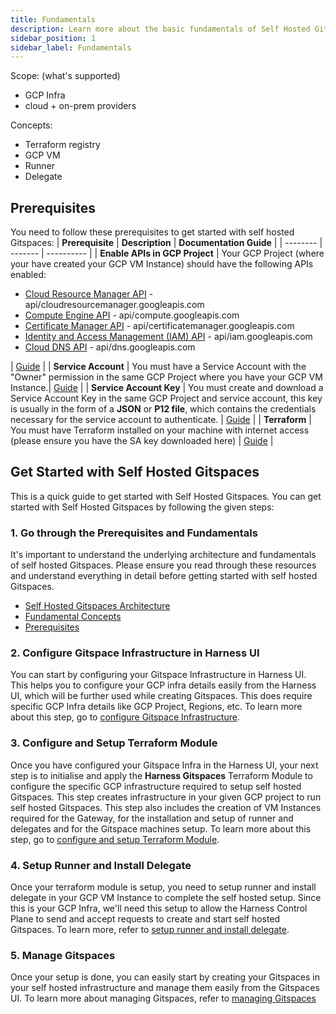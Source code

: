 ```yaml
---
title: Fundamentals
description: Learn more about the basic fundamentals of Self Hosted Gitspaces. 
sidebar_position: 1
sidebar_label: Fundamentals
---
```


Scope: (what's supported)
- GCP Infra
- cloud + on-prem providers

Concepts:
- Terraform registry
- GCP VM
- Runner
- Delegate

## Prerequisites
You need to follow these prerequisites to get started with self hosted Gitspaces: 
| **Prerequisite**    | **Description** | **Documentation Guide** | 
| -------- | ------- | ---------- | 
| **Enable APIs in GCP Project** | Your GCP Project (where your have created your GCP VM Instance) should have the following APIs enabled:  <ul><li>[Cloud Resource Manager API](https://cloud.google.com/resource-manager/reference/rest) - api/cloudresourcemanager.googleapis.com</li><li>[Compute Engine API](https://cloud.google.com/compute/docs/reference/rest/v1) - api/compute.googleapis.com</li><li>[Certificate Manager API](https://cloud.google.com/certificate-manager/docs/reference/certificate-manager/rest) - api/certificatemanager.googleapis.com</li><li>[Identity and Access Management (IAM) API](https://cloud.google.com/iam/docs/reference/rest) - api/iam.googleapis.com</li><li>[Cloud DNS API](https://cloud.google.com/dns/docs/reference/rest/v1) - api/dns.googleapis.com</li></ul>   | [Guide](https://cloud.google.com/endpoints/docs/openapi/enable-api) |
| **Service Account** | You must have a Service Account with the "Owner" permission in the same GCP Project where you have your GCP VM Instance.| [Guide](https://cloud.google.com/iam/docs/service-accounts-create) | 
| **Service Account Key** | You must create and download a Service Account Key in the same GCP Project and service account, this key is usually in the form of a **JSON** or **P12 file**, which contains the credentials necessary for the service account to authenticate. | [Guide](https://cloud.google.com/iam/docs/keys-create-delete) | 
| **Terraform** | You must have Terraform installed on your machine with internet access (please ensure you have the SA key downloaded here) | [Guide](https://developer.hashicorp.com/terraform/tutorials/aws-get-started/install-cli) |

## Get Started with Self Hosted Gitspaces

This is a quick guide to get started with Self Hosted Gitspaces. You can get started with Self Hosted Gitspaces by following the given steps: 
### 1. Go through the Prerequisites and Fundamentals
It's important to understand the underlying architecture and fundamentals of self hosted Gitspaces. Please ensure you read through these resources and understand everything in detail before getting started with self hosted Gitspaces. 
- [Self Hosted Gitspaces Architecture](/docs/cloud-development-environments/deep-dive-into-gitspaces/self-hosted-architecture.md)
- [Fundamental Concepts](/docs/cloud-development-environments/self-hosted-gitspaces/fundamentals.md)
- [Prerequisites](/docs/cloud-development-environments/self-hosted-gitspaces/fundamentals.md)

### 2. Configure Gitspace Infrastructure in Harness UI
You can start by configuring your Gitspace Infrastructure in Harness UI. This helps you to configure your GCP infra details easily from the Harness UI, which will be further used while creating Gitspaces. This does require specific GCP Infra details like GCP Project, Regions, etc. To learn more about this step, go to [configure Gitspace Infrastructure](/docs/cloud-development-environments/self-hosted-gitspaces/gitspace-infra-ui.md). 

### 3. Configure and Setup Terraform Module
Once you have configured your Gitspace Infra in the Harness UI, your next step is to initialise and apply the **Harness Gitspaces** Terraform Module to configure the specific GCP infrastructure required to setup self hosted Gitspaces. This step creates infrastructure in your given GCP project to run self hosted Gitspaces. This step also includes the creation of VM Instances required for the Gateway, for the installation and setup of runner and delegates and for the Gitspace machines setup. To learn more about this step, go to [configure and setup Terraform Module](/docs/cloud-development-environments/self-hosted-gitspaces/gitspace-infra-terraform.md).

### 4. Setup Runner and Install Delegate 
Once your terraform module is setup, you need to setup runner and install delegate in your GCP VM Instance to complete the self hosted setup. Since this is your GCP Infra, we'll need this setup to allow the Harness Control Plane to send and accept requests to create and start self hosted Gitspaces. To learn more, refer to [setup runner and install delegate](/docs/cloud-development-environments/self-hosted-gitspaces/runner-delegate.md). 

### 5. Manage Gitspaces
Once your setup is done, you can easily start by creating your Gitspaces in your self hosted infrastructure and manage them easily from the Gitspaces UI. To learn more about managing Gitspaces, refer to [managing Gitspaces](/docs/cloud-development-environments/manage-gitspaces/create-gitspaces.md)
 